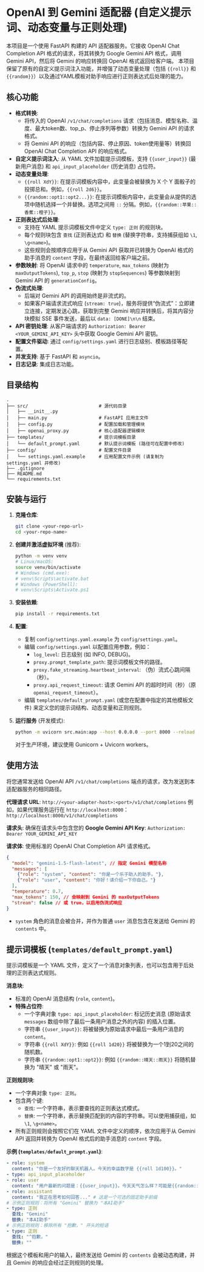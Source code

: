 # OpenAI 到 Gemini 适配器 (自定义提示词、动态变量与正则处理)

本项目是一个使用 FastAPI 构建的 API 适配器服务。它接收 OpenAI Chat Completion API 格式的请求，将其转换为 Google Gemini API 格式，调用 Gemini API，然后将 Gemini 的响应转换回 OpenAI 格式返回给客户端。
本项目保留了原有的自定义提示词注入功能，并增强了动态变量处理（包括 `{{roll}}` 和 `{{random}}`）以及通过YAML模板对助手响应进行正则表达式后处理的能力。

## 核心功能

-   **格式转换**:
    -   将传入的 OpenAI `/v1/chat/completions` 请求（包括消息、模型名称、温度、最大token数、top_p、停止序列等参数）转换为 Gemini API 的请求格式。
    -   将 Gemini API 的响应（包括内容、停止原因、token使用量等）转换回 OpenAI Chat Completion API 的响应格式。
-   **自定义提示词注入**: 从 YAML 文件加载提示词模板，支持 `{{user_input}}` (最新用户消息) 和 `api_input_placeholder` (历史消息) 占位符。
-   **动态变量处理**:
    -   `{{roll XdY}}`: 在提示词模板内容中，此变量会被替换为 X 个 Y 面骰子的投掷总和。例如，`{{roll 2d6}}`。
    -   `{{random::opt1::opt2...}}`: 在提示词模板内容中，此变量会从提供的选项中随机选择一个并替换。选项之间用 `::` 分隔。例如，`{{random::苹果::香蕉::橙子}}`。
-   **正则表达式后处理**:
    -   支持在 YAML 提示词模板文件中定义 `type: 正则` 的规则块。
    -   每个规则块包含 `查找` (正则表达式) 和 `替换` (替换字符串，支持捕获组如 `\1`, `\g<name>`)。
    -   这些规则会按顺序应用于从 Gemini API 获取并已转换为 OpenAI 格式的助手消息的 `content` 字段，在最终返回给客户端之前。
-   **参数映射**: 将 OpenAI 请求中的 `temperature`, `max_tokens` (映射为 `maxOutputTokens`), `top_p`, `stop` (映射为 `stopSequences`) 等参数映射到 Gemini API 的 `generationConfig`。
-   **伪流式处理**:
    -   后端对 Gemini API 的调用始终是非流式的。
    -   如果客户端请求流式响应 (`stream: true`)，服务将提供“伪流式”：立即建立连接，定期发送心跳，获取到完整 Gemini 响应并转换后，将其内容分块模拟 SSE 事件发送，最后以 `data: [DONE]\n\n` 结束。
-   **API 密钥处理**: 从客户端请求的 `Authorization: Bearer <YOUR_GEMINI_API_KEY>` 头中获取 Google Gemini API 密钥。
-   **配置文件驱动**: 通过 `config/settings.yaml` 进行日志级别、模板路径等配置。
-   **并发支持**: 基于 FastAPI 和 `asyncio`。
-   **日志记录**: 集成日志功能。

## 目录结构

```
.
├── src/                          # 源代码目录
│   ├── __init__.py
│   ├── main.py                   # FastAPI 应用主文件
│   ├── config.py                 # 配置加载和管理模块
│   ├── openai_proxy.py           # 核心适配器逻辑模块
├── templates/                    # 提示词模板目录
│   └── default_prompt.yaml       # 默认提示词模板 (路径可在配置中修改)
├── config/                       # 配置文件目录
│   └── settings.yaml.example     # 应用配置文件示例 (请复制为 settings.yaml 并修改)
├── .gitignore
├── README.md
└── requirements.txt
```

## 安装与运行

1.  **克隆仓库**:
    ```bash
    git clone <your-repo-url>
    cd <your-repo-name>
    ```

2.  **创建并激活虚拟环境** (推荐):
    ```bash
    python -m venv venv
    # Linux/macOS:
    source venv/bin/activate
    # Windows (cmd.exe):
    # venv\Scripts\activate.bat
    # Windows (PowerShell):
    # venv\Scripts\Activate.ps1
    ```

3.  **安装依赖**:
    ```bash
    pip install -r requirements.txt
    ```

4.  **配置**:
    -   复制 `config/settings.yaml.example` 为 `config/settings.yaml`。
    -   编辑 `config/settings.yaml` 以配置应用参数，例如：
        -   `log_level`: 日志级别 (如 INFO, DEBUG)。
        -   `proxy.prompt_template_path`: 提示词模板文件的路径。
        -   `proxy.fake_streaming.heartbeat_interval`: （伪）流式心跳间隔（秒）。
        -   `proxy.api_request_timeout`: 请求 Gemini API 的超时时间（秒）（原 `openai_request_timeout`）。
    -   编辑 `templates/default_prompt.yaml` (或您在配置中指定的其他模板文件) 来定义您的提示词结构、动态变量和正则规则。

5.  **运行服务** (开发模式):
    ```bash
    python -m uvicorn src.main:app --host 0.0.0.0 --port 8000 --reload
    ```
    对于生产环境，建议使用 Gunicorn + Uvicorn workers。

## 使用方法

将您通常发送给 OpenAI API `/v1/chat/completions` 端点的请求，改为发送到本适配器服务的相同路径。

**代理请求 URL**: `http://<your-adapter-host>:<port>/v1/chat/completions`
例如，如果代理服务运行在 `http://localhost:8000`：
`http://localhost:8000/v1/chat/completions`

**请求头**:
确保在请求头中包含您的 **Google Gemini API Key**:
`Authorization: Bearer YOUR_GEMINI_API_KEY`

**请求体**:
使用标准的 OpenAI Chat Completion API 请求格式。
```json
{
  "model": "gemini-1.5-flash-latest", // 指定 Gemini 模型名称
  "messages": [
    {"role": "system", "content": "你是一个乐于助人的助手。"},
    {"role": "user", "content": "你好！请介绍一下你自己。"}
  ],
  "temperature": 0.7,
  "max_tokens": 150, // 会映射到 Gemini 的 maxOutputTokens
  "stream": false // 或 true，以启用伪流式响应
}
```
-   `system` 角色的消息会被合并，并作为普通 `user` 消息包含在发送给 Gemini 的 `contents` 中。

## 提示词模板 (`templates/default_prompt.yaml`)

提示词模板是一个 YAML 文件，定义了一个消息对象列表，也可以包含用于后处理的正则表达式规则。

**消息块**:
-   标准的 OpenAI 消息结构 (`role`, `content`)。
-   **特殊占位符**:
    -   一个字典对象 `type: api_input_placeholder`: 标记历史消息 (原始请求 `messages` 数组中除了最后一条用户消息之外的内容) 的插入位置。
    -   字符串 `{{user_input}}`: 将被替换为原始请求中最后一条用户消息的 `content`。
    -   字符串 `{{roll XdY}}`: 例如 `{{roll 1d20}}` 将被替换为一个1到20之间的随机数。
    -   字符串 `{{random::opt1::opt2}}`: 例如 `{{random::晴天::雨天}}` 将随机替换为 "晴天" 或 "雨天"。

**正则规则块**:
-   一个字典对象 `type: 正则`。
-   包含两个键:
    -   `查找`: 一个字符串，表示要查找的正则表达式模式。
    -   `替换`: 一个字符串，表示替换匹配到的内容的字符串。可以使用捕获组，如 `\1`, `\g<name>`。
-   所有正则规则会按照它们在 YAML 文件中定义的顺序，依次应用于从 Gemini API 返回并转换为 OpenAI 格式后的助手消息的 `content` 字段。

**示例 (`templates/default_prompt.yaml`)**:
```yaml
- role: system
  content: "你是一个友好的聊天机器人。今天的幸运数字是 {{roll 1d100}}。"
- type: api_input_placeholder
- role: user
  content: "用户最新的问题是：{{user_input}}。今天天气怎么样？可能是{{random::晴朗::多云::小雨}}。"
- role: assistant
  content: "我正在思考如何回答..." # 这是一个可选的固定助手前缀
# 示例正则规则：将所有 "Gemini" 替换为 "本AI助手"
- type: 正则
  查找: "Gemini"
  替换: "本AI助手"
# 示例正则规则：移除所有 "抱歉，" 开头的短语
- type: 正则
  查找: "^抱歉，"
  替换: ""
```
根据这个模板和用户的输入，最终发送给 Gemini 的 `contents` 会被动态构建，并且 Gemini 的响应会经过正则规则的处理。